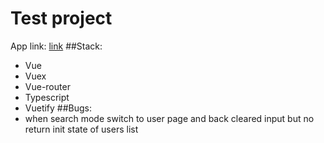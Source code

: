 # Test project
App link: [link](https://alexchegash.github.io/)
##Stack:
- Vue
- Vuex
- Vue-router
- Typescript
- Vuetify
##Bugs:
- when search mode switch to user page and back cleared input but no return init state of users list



